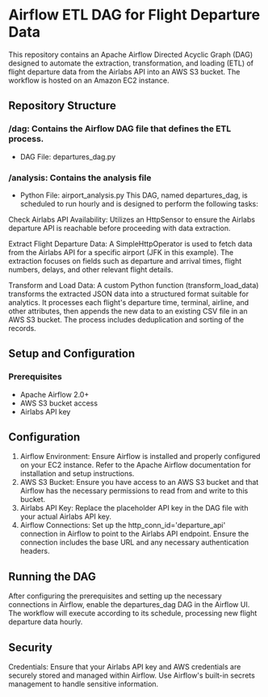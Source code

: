 # Airflow ETL DAG for Flight Departure Data
This repository contains an Apache Airflow Directed Acyclic Graph (DAG) designed to automate the extraction, transformation, and loading (ETL) of flight departure data from the Airlabs API into an AWS S3 bucket. The workflow is hosted on an Amazon EC2 instance.

## Repository Structure
### /dag: Contains the Airflow DAG file that defines the ETL process.
- DAG File: departures_dag.py
### /analysis: Contains the analysis file 
- Python File: airport_analysis.py
This DAG, named departures_dag, is scheduled to run hourly and is designed to perform the following tasks:

Check Airlabs API Availability: Utilizes an HttpSensor to ensure the Airlabs departure API is reachable before proceeding with data extraction.

Extract Flight Departure Data: A SimpleHttpOperator is used to fetch data from the Airlabs API for a specific airport (JFK in this example). The extraction focuses on fields such as departure and arrival times, flight numbers, delays, and other relevant flight details.

Transform and Load Data: A custom Python function (transform_load_data) transforms the extracted JSON data into a structured format suitable for analytics. It processes each flight's departure time, terminal, airline, and other attributes, then appends the new data to an existing CSV file in an AWS S3 bucket. The process includes deduplication and sorting of the records.

## Setup and Configuration
### Prerequisites
- Apache Airflow 2.0+
- AWS S3 bucket access
- Airlabs API key
## Configuration
1. Airflow Environment: Ensure Airflow is installed and properly configured on your EC2 instance. Refer to the Apache Airflow documentation for installation and setup instructions.
2. AWS S3 Bucket: Ensure you have access to an AWS S3 bucket and that Airflow has the necessary permissions to read from and write to this bucket.
3. Airlabs API Key: Replace the placeholder API key in the DAG file with your actual Airlabs API key.
4. Airflow Connections: Set up the http_conn_id='departure_api' connection in Airflow to point to the Airlabs API endpoint. Ensure the connection includes the base URL and any necessary authentication headers.

## Running the DAG
After configuring the prerequisites and setting up the necessary connections in Airflow, enable the departures_dag DAG in the Airflow UI. The workflow will execute according to its schedule, processing new flight departure data hourly.

## Security
Credentials: Ensure that your Airlabs API key and AWS credentials are securely stored and managed within Airflow. Use Airflow's built-in secrets management to handle sensitive information.
